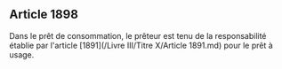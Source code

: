 Article 1898
----
Dans le prêt de consommation, le prêteur est tenu de la responsabilité établie
par l'article [1891](/Livre III/Titre X/Article 1891.md) pour le prêt à usage.
